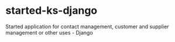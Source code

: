 # started-ks-django
Started application for contact management, customer and supplier management or other uses - Django
